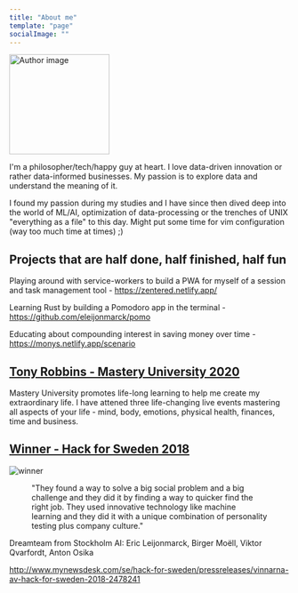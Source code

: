 ```yaml
---
title: "About me"
template: "page"
socialImage: ""
---
```


<img 
alt="Author image" 
src="/media/about-me/aboutme.gif" 
width="180" 
height="180" 
blur="5" 
/>


I'm a philosopher/tech/happy guy at heart. I love data-driven innovation or rather data-informed businesses. My passion is to explore data and understand the meaning of it.

I found my passion during my studies and I have since then dived deep into the world of ML/AI, optimization of data-processing or the trenches of UNIX "everything as a file" to this day. Might put some time for vim configuration (way too much time at times) ;)

## Projects that are half done, half finished, half fun
Playing around with service-workers to build a PWA for myself of a session and task management tool - https://zentered.netlify.app/

Learning Rust by building a Pomodoro app in the terminal - https://github.com/eleijonmarck/pomo

Educating about compounding interest in saving money over time - https://monys.netlify.app/scenario

## [Tony Robbins - Mastery University 2020](https://www.tonyrobbins.com/mastery-university/)

Mastery University promotes life-long learning to help me create my extraordinary life. I have attened three life-changing live events mastering all aspects of your life - mind, body, emotions, physical health, finances, time and business.
## [Winner - Hack for Sweden 2018](https://www.linkedin.com/company/hack-for-sweden/)

![winner](media/about-me/winner-hack-for-sweden.jpg)
<figure class="image">
  <figcaption>"They found a way to solve a big social problem and a big challenge and they did it by finding a way to quicker find the right job. They used innovative technology like machine learning and they did it with a unique combination of personality testing plus company culture."</figcaption>
</figure>
Dreamteam from Stockholm AI: Eric Leijonmarck, Birger Moëll, Viktor Qvarfordt, Anton Osika

http://www.mynewsdesk.com/se/hack-for-sweden/pressreleases/vinnarna-av-hack-for-sweden-2018-2478241

